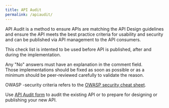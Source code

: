 ```yaml
---
title: API Audit
permalink: /apiaudit/
---
```

API Audit is a method to ensure APIs are matching the API Design guidelines and ensure the API meets the best practice criteria for usability and security and can be published via API management to the API consumers.

This check list is intented to be used before API is published, after and during the implementation.

Any "No" answers must have an explanation in the comment field. Those implementations should be fixed as soon as possible or as a minimum should be peer-reviewed carefully to validate the reason.

OWASP -security criteria refers to the [OWASP security cheat sheet](https://www.owasp.org/index.php/REST_Security_Cheat_Sheet).

Use [API Audit form](apiauditform) to audit the existing API or to prepare for designing or publishing your new API.
